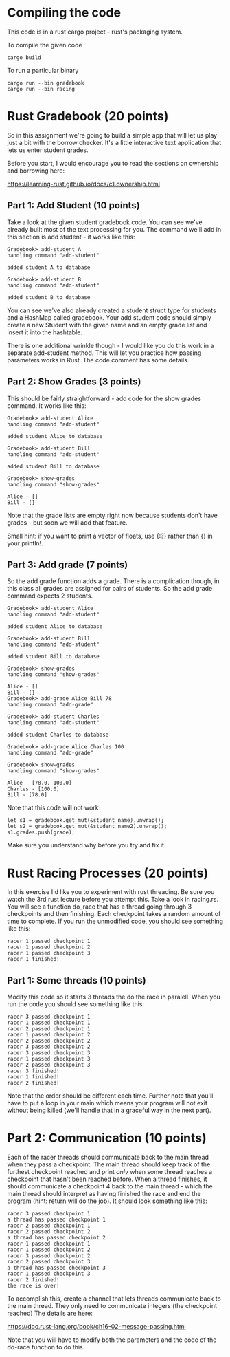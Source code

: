 # Compiling the code

This code is in a rust cargo project - rust's packaging system.

To compile the given code

    cargo build
    
To run a particular binary

    cargo run --bin gradebook
    cargo run --bin racing

# Rust Gradebook (20 points)

So in this assignment we're going to build a simple app that will let
us play just a bit with the borrow checker.  It's a little interactive
text application that lets us enter student grades.

Before you start, I would encourage you to read the sections on
ownership and borrowing here:

https://learning-rust.github.io/docs/c1.ownership.html

## Part 1: Add Student (10 points)

Take a look at the given student gradebook code.  You can see we've
already built most of the text processing for you.  The command we'll
add in this section is add student - it works like this:

    Gradebook> add-student A
    handling command "add-student"
    
    added student A to database
    
    Gradebook> add-student B
    handling command "add-student"
    
    added student B to database

You can see we've also already created a student struct type for
students and a HashMap called gradebook.  Your add student code should
simply create a new Student with the given name and an empty grade
list and insert it into the hashtable.

There is one additional wrinkle though - I would like you do this work
in a separate add-student method.  This will let you practice how
passing parameters works in Rust.  The code comment has some details.

## Part 2: Show Grades (3 points)

This should be fairly straightforward - add code for the show grades
command.  It works like this:

    Gradebook> add-student Alice
    handling command "add-student"
    
    added student Alice to database
    
    Gradebook> add-student Bill
    handling command "add-student"
    
    added student Bill to database
    
    Gradebook> show-grades
    handling command "show-grades"
    
    Alice - []
    Bill - []

Note that the grade lists are empty right now because students don't
have grades - but soon we will add that feature.

Small hint: if you want to print a vector of floats, use {:?} rather
than {} in your println!.

## Part 3: Add grade (7 points)

So the add grade function adds a grade.  There is a complication
though, in this class all grades are assigned for pairs of students.
So the add grade command expects 2 students.

    Gradebook> add-student Alice
    handling command "add-student"
    
    added student Alice to database
    
    Gradebook> add-student Bill
    handling command "add-student"
    
    added student Bill to database
    
    Gradebook> show-grades
    handling command "show-grades"
    
    Alice - []
    Bill - []
    Gradebook> add-grade Alice Bill 78
    handling command "add-grade"
    
    Gradebook> add-student Charles
    handling command "add-student"
    
    added student Charles to database
    
    Gradebook> add-grade Alice Charles 100
    handling command "add-grade"
    
    Gradebook> show-grades
    handling command "show-grades"
    
    Alice - [78.0, 100.0]
    Charles - [100.0]
    Bill - [78.0]
    
Note that this code will not work

    let s1 = gradebook.get_mut(&student_name).unwrap();
    let s2 = gradebook.get_mut(&student_name2).unwrap();
    s1.grades.push(grade);

Make sure you understand why before you try and fix it.

# Rust Racing Processes (20 points)

In this exercise I'd like you to experiment with rust threading.  Be
sure you watch the 3rd rust lecture before you attempt this.  Take a
look in racing.rs.  You will see a function do_race that has a thread
going through 3 checkpoints and then finishing.  Each checkpoint takes
a random amount of time to complete.  If you run the unmodified code,
you should see something like this:

    racer 1 passed checkpoint 1
    racer 1 passed checkpoint 2
    racer 1 passed checkpoint 3
    racer 1 finished!

## Part 1: Some threads (10 points)

Modify this code so it starts 3 threads the do the race in paralell.
When you run the code you should see something like this:

    racer 3 passed checkpoint 1
    racer 1 passed checkpoint 1
    racer 2 passed checkpoint 1
    racer 1 passed checkpoint 2
    racer 2 passed checkpoint 2
    racer 3 passed checkpoint 2
    racer 3 passed checkpoint 3
    racer 1 passed checkpoint 3
    racer 2 passed checkpoint 3
    racer 3 finished!
    racer 1 finished!
    racer 2 finished!

Note that the order should be different each time.  Further note that
you'll have to put a loop in your main which means your program will
not exit without being killed (we'll handle that in a graceful way in
the next part).

# Part 2: Communication (10 points)

Each of the racer threads should communicate back to the main thread
when they pass a checkpoint.  The main thread should keep track of the
furthest checkpoint reached and print *only* when some thread reaches
a checkpoint that hasn't been reached before.  When a thread finishes,
it should communicate a checkpoint 4 back to the main thread - which
the main thread should interpret as having finished the race and end
the program (hint: return will do the job).  It should look something
like this:

    racer 3 passed checkpoint 1
    a thread has passed checkpoint 1
    racer 2 passed checkpoint 1
    racer 2 passed checkpoint 2
    a thread has passed checkpoint 2
    racer 1 passed checkpoint 1
    racer 1 passed checkpoint 2
    racer 3 passed checkpoint 2
    racer 2 passed checkpoint 3
    a thread has passed checkpoint 3
    racer 1 passed checkpoint 3
    racer 2 finished!
    the race is over!

To accomplish this, create a channel that lets threads communicate
back to the main thread.  They only need to communicate integers (the
checkpoint reached) The details are here:

https://doc.rust-lang.org/book/ch16-02-message-passing.html

Note that you will have to modify both the parameters and the code of
the do-race function to do this.
